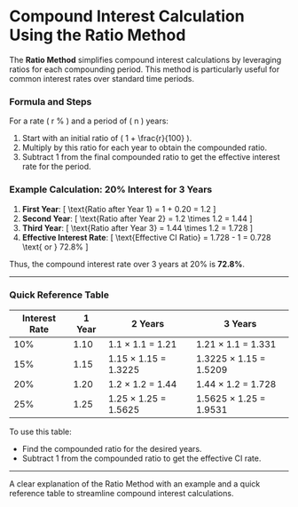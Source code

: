 # Compound Interest Calculation Using the Ratio Method

The **Ratio Method** simplifies compound interest calculations by leveraging ratios for each compounding period. This method is particularly useful for common interest rates over standard time periods.

### Formula and Steps
For a rate \( r \% \) and a period of \( n \) years:
1. Start with an initial ratio of \( 1 + \frac{r}{100} \).
2. Multiply by this ratio for each year to obtain the compounded ratio.
3. Subtract 1 from the final compounded ratio to get the effective interest rate for the period.

### Example Calculation: 20% Interest for 3 Years
1. **First Year**:
   \[
   \text{Ratio after Year 1} = 1 + 0.20 = 1.2
   \]
2. **Second Year**:
   \[
   \text{Ratio after Year 2} = 1.2 \times 1.2 = 1.44
   \]
3. **Third Year**:
   \[
   \text{Ratio after Year 3} = 1.44 \times 1.2 = 1.728
   \]
4. **Effective Interest Rate**:
   \[
   \text{Effective CI Ratio} = 1.728 - 1 = 0.728 \text{ or } 72.8\%
   \]

Thus, the compound interest rate over 3 years at 20% is **72.8%**.

---

### Quick Reference Table

<!--
| Interest Rate | 1 Year | 2 Years               | 3 Years               |
|---------------|--------|-----------------------|-----------------------|
| 10%           | 1.10   | \( 1.1 \times 1.1 = 1.21 \) | \( 1.21 \times 1.1 = 1.331 \) |
| 15%           | 1.15   | \( 1.15 \times 1.15 = 1.3225 \) | \( 1.3225 \times 1.15 = 1.5209 \) |
| 20%           | 1.20   | \( 1.2 \times 1.2 = 1.44 \) | \( 1.44 \times 1.2 = 1.728 \) |
| 25%           | 1.25   | \( 1.25 \times 1.25 = 1.5625 \) | \( 1.5625 \times 1.25 = 1.9531 \) |
-->

<table>
  <thead>
    <tr>
      <th>Interest Rate</th>
      <th>1 Year</th>
      <th>2 Years</th>
      <th>3 Years</th>
    </tr>
  </thead>
  <tbody>
    <tr>
      <td>10%</td>
      <td>1.10</td>
      <td>1.1 × 1.1 = 1.21</td>
      <td>1.21 × 1.1 = 1.331</td>
    </tr>
    <tr>
      <td>15%</td>
      <td>1.15</td>
      <td>1.15 × 1.15 = 1.3225</td>
      <td>1.3225 × 1.15 = 1.5209</td>
    </tr>
    <tr>
      <td>20%</td>
      <td>1.20</td>
      <td>1.2 × 1.2 = 1.44</td>
      <td>1.44 × 1.2 = 1.728</td>
    </tr>
    <tr>
      <td>25%</td>
      <td>1.25</td>
      <td>1.25 × 1.25 = 1.5625</td>
      <td>1.5625 × 1.25 = 1.9531</td>
    </tr>
  </tbody>
</table>


To use this table:
- Find the compounded ratio for the desired years.
- Subtract 1 from the compounded ratio to get the effective CI rate.

---

A clear explanation of the Ratio Method with an example and a quick reference table to streamline compound interest calculations.
